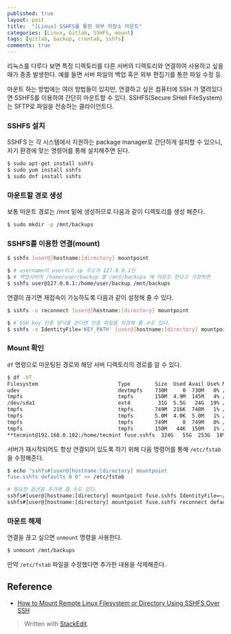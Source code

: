 ```yaml
---
published: true
layout: post
title:  "[Linux] SSHFS를 통한 외부 저장소 마운트"
categories: [Linux, Gitlab, SSHFS, mount]
tags: [gitlab, backup, crontab, sshfs]
comments: true
---
```

 
리눅스를 다루다 보면 특정 디렉토리를 다른 서버의 디렉토리와 연결하여 사용하고 싶을 때가 종종 발생한다. 예를 들면 서버 파일의 백업 혹은 외부 편집기를 통한 파일 수정 등.
 
마운트 하는 방법에는 여러 방법들이 있지만, 연결하고 싶은 컴퓨터에 SSH 가 열려있다면 SSHFS를 이용하여 간단히 마운트할 수 있다. SSHFS(Secure SHell FileSystem)는 SFTP로 파일을 전송하는 클라이언트다.

### SSHFS 설치
SSHFS 는 각 시스템에서 지원하는 package manager로 간단하게 설치할 수 있으니, 자기 환경에 맞는 명령어를 통해 설치해주면 된다.

```bash
$ sudo apt-get install sshfs
$ sudo yum install sshfs
$ sudo dnf install sshfs
```

### 마운트할 경로 생성
보통 마운트 경로는 /mnt 밑에 생성하므로 다음과 같이 디렉토리를 생성 해준다.
```bash
$ sudo mkdir -p /mnt/backups 
```

### SSHFS를 이용한 연결(mount)
```bash
$ sshfs [user@]hostname:[directory] mountpoint

$ # username이 user이고 ip 주소가 127.0.0.1인 
$ # 백업서버의 /home/user/backup 를 /mnt/backups 에 마운트 한다고 가정하면
$ sshfs user@127.0.0.1:/home/user/backup /mnt/backups
```

연결이 끊기면 재접속이 가능하도록 다음과 같이 설정해 줄 수 있다.
```bash
$ sshfs -o reconnect [user@]hostname:[directory] mountpoint

$ # SSH key 인증 방식을 쓴다면 인증 파일을 지정해 줄 수도 있다.
$ sshfs -o IdentityFile='KEY_PATH' [user@]hostname:[directory] mountpoint
```

### Mount 확인
`df` 명령으로 마운팅된 경로와 해당 서버 디렉토리의 경로를 알 수 있다.

``` bash
$ df -hT
Filesystem                          Type        Size  Used Avail Use% Mounted on
udev                                devtmpfs    730M     0  730M   0% /dev
tmpfs                               tmpfs       150M  4.9M  145M   4% /run
/dev/sda1                           ext4         31G  5.5G   24G  19% /
tmpfs                               tmpfs       749M  216K  748M   1% /dev/shm
tmpfs                               tmpfs       5.0M  4.0K  5.0M   1% /run/lock
tmpfs                               tmpfs       749M     0  749M   0% /sys/fs/cgroup
tmpfs                               tmpfs       150M   44K  150M   1% /run/user/1000
**tecmint@192.168.0.102:/home/tecmint fuse.sshfs  324G   55G  253G  18% /mnt/tecmint**
```

서버가 재시작되어도 항상 연결되어 있도록 하기 위해 다음 명령어를 통해 `/etc/fstab`을 수정해준다.

```bash
$ echo "sshfs#[user@]hostname:[directory] mountpoint
fuse.sshfs defaults 0 0" >> /etc/fstab

# 필요한 옵션을 추가해 줄 수도 있다.
sshfs#[user@]hostname:[directory] mountpoint fuse.sshfs IdentityFile=~/.ssh/id_rsa defaults 0 0
sshfs#[user@]hostname:[directory] mountpoint fuse.sshfs reconnect defaults 0 0
```

### 마운트 해제
연결을 끊고 싶으면 `unmount` 명령을 사용한다.

```bash
$ unmount /mnt/backups
```

만약 `/etc/fstab` 파일을 수정했다면 추가한 내용을 삭제해준다.


## Reference
- [How to Mount Remote Linux Filesystem or Directory Using SSHFS Over SSH]

[GitLab 공식문서]: https://docs.gitlab.com/ee/raketasks/backup_restore.html#restore-gitlab
[How to Mount Remote Linux Filesystem or Directory Using SSHFS Over SSH]: https://www.tecmint.com/sshfs-mount-remote-linux-filesystem-directory-using-ssh/

> Written with [StackEdit](https://stackedit.io/).
